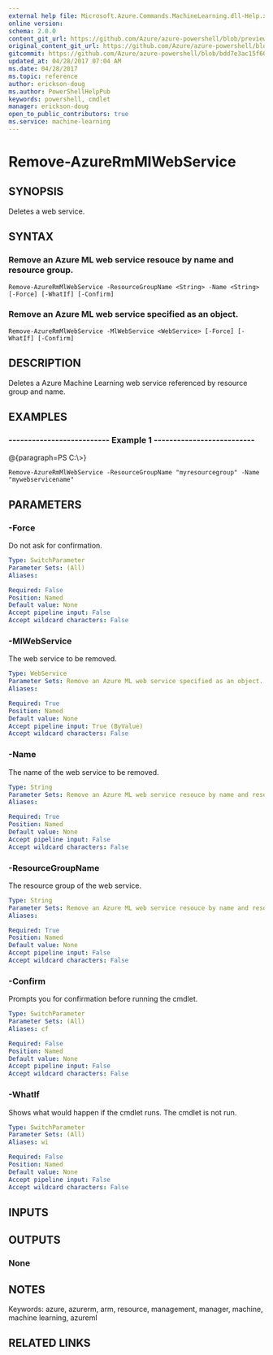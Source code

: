 ```yaml
---
external help file: Microsoft.Azure.Commands.MachineLearning.dll-Help.xml
online version:
schema: 2.0.0
content_git_url: https://github.com/Azure/azure-powershell/blob/preview/src/ResourceManager/MachineLearning/Commands.MachineLearning/help/Remove-AzureRmMlWebService.md
original_content_git_url: https://github.com/Azure/azure-powershell/blob/preview/src/ResourceManager/MachineLearning/Commands.MachineLearning/help/Remove-AzureRmMlWebService.md
gitcommit: https://github.com/Azure/azure-powershell/blob/bdd7e3ac15f60206476c802f0aaeae9dfbf4d8bd
updated_at: 04/28/2017 07:04 AM
ms.date: 04/28/2017
ms.topic: reference
author: erickson-doug
ms.author: PowerShellHelpPub
keywords: powershell, cmdlet
manager: erickson-doug
open_to_public_contributors: true
ms.service: machine-learning
---
```


# Remove-AzureRmMlWebService

## SYNOPSIS
Deletes a web service.

## SYNTAX

### Remove an Azure ML web service resouce by name and resource group.
```
Remove-AzureRmMlWebService -ResourceGroupName <String> -Name <String> [-Force] [-WhatIf] [-Confirm]
```

### Remove an Azure ML web service specified as an object.
```
Remove-AzureRmMlWebService -MlWebService <WebService> [-Force] [-WhatIf] [-Confirm]
```

## DESCRIPTION
Deletes a Azure Machine Learning web service referenced by resource group and name.

## EXAMPLES

### --------------------------  Example 1  --------------------------
@{paragraph=PS C:\\\>}

```
Remove-AzureRmMlWebService -ResourceGroupName "myresourcegroup" -Name "mywebservicename"
```

## PARAMETERS

### -Force
Do not ask for confirmation.

```yaml
Type: SwitchParameter
Parameter Sets: (All)
Aliases: 

Required: False
Position: Named
Default value: None
Accept pipeline input: False
Accept wildcard characters: False
```

### -MlWebService
The web service to be removed.

```yaml
Type: WebService
Parameter Sets: Remove an Azure ML web service specified as an object.
Aliases: 

Required: True
Position: Named
Default value: None
Accept pipeline input: True (ByValue)
Accept wildcard characters: False
```

### -Name
The name of the web service to be removed.

```yaml
Type: String
Parameter Sets: Remove an Azure ML web service resouce by name and resource group.
Aliases: 

Required: True
Position: Named
Default value: None
Accept pipeline input: False
Accept wildcard characters: False
```

### -ResourceGroupName
The resource group of the web service.

```yaml
Type: String
Parameter Sets: Remove an Azure ML web service resouce by name and resource group.
Aliases: 

Required: True
Position: Named
Default value: None
Accept pipeline input: False
Accept wildcard characters: False
```

### -Confirm
Prompts you for confirmation before running the cmdlet.

```yaml
Type: SwitchParameter
Parameter Sets: (All)
Aliases: cf

Required: False
Position: Named
Default value: None
Accept pipeline input: False
Accept wildcard characters: False
```

### -WhatIf
Shows what would happen if the cmdlet runs.
The cmdlet is not run.

```yaml
Type: SwitchParameter
Parameter Sets: (All)
Aliases: wi

Required: False
Position: Named
Default value: None
Accept pipeline input: False
Accept wildcard characters: False
```

## INPUTS

## OUTPUTS

### None

## NOTES
Keywords: azure, azurerm, arm, resource, management, manager, machine, machine learning, azureml

## RELATED LINKS

